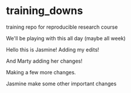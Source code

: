 # training_downs
training repo for reproducible research course

We'll be playing with this all day (maybe all week)

Hello this is Jasmine! Adding my edits!

And Marty adding her changes!

Making a few more changes.

Jasmine make some other important changes
